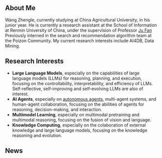 <!--
 * @Author: i_wangzhengle i_wangzhengle@shizhuang-inc.com
 * @Date: 2024-10-08 01:51:57
 * @LastEditors: i_wangzhengle i_wangzhengle@shizhuang-inc.com
 * @LastEditTime: 2024-10-21 14:01:49
 * 
-->
## About Me



Wang Zhengle, currently studying at China Agricultural University, in his junior year. He is currently a research assistant at the School of Information at Renmin University of China, under the supervision of Professor [Ju Fan](http://iir.ruc.edu.cn/~fanj)
Previously interned in the search and recommendation algorithm team at the Poizon Community.
My current research interests include AI4DB, Data Mining.

## Research Interests

- **Large Language Models**, especially on the capabilities of large language models (LLMs) for reasoning, planning, and execution, focusing on the controllability, interpretability, and efficiency of LLMs. Self-reflective, self-improving and self-evolving LLMs are also of interest.
- **AI Agents**, especially on [autonomous agents]((https://lilianweng.github.io/posts/2023-06-23-agent/)), multi-agent systems, and human-agent collaboration, focusing on the abilities of agents for reasoning, decision-making, and interaction.
- **Multimodel Learning**, especially on multimodal pretraining and multimodal reasoning, focusing on the fusion of vision and language.
- **Knowledge Computing**, especially on the colaboration of external knowledge and large language models, focusing on the knowledge reasoning and evolution.

## News

